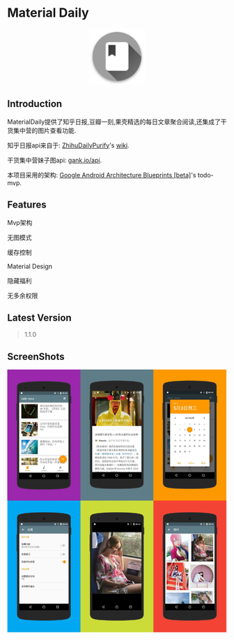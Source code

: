 # Material Daily

<div align="center">
	<img src="./art/ic_app_launcher.png" width="128">
</div>

## Introduction

MaterialDaily提供了知乎日报,豆瓣一刻,果壳精选的每日文章聚合阅读,还集成了干货集中营的图片查看功能.

知乎日报api来自于: [ZhihuDailyPurify](https://github.com/izzyleung/ZhihuDailyPurify)'s [wiki](https://github.com/izzyleung/ZhihuDailyPurify/wiki/%E7%9F%A5%E4%B9%8E%E6%97%A5%E6%8A%A5-API-%E5%88%86%E6%9E%90).

干货集中营妹子图api: [gank.io/api](http://gank.io/api).

本项目采用的架构: [Google Android Architecture Blueprints [beta]](https://github.com/googlesamples/android-architecture)'s todo-mvp.

## Features

Mvp架构

无图模式

缓存控制

Material Design

隐藏福利

无多余权限


## Latest Version

> 1.1.0

## ScreenShots

![screenshot](./art/intro_img.jpg)

